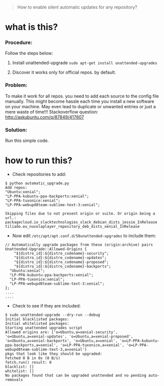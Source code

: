 > How to enable silent automatic updates for any repository?

#  what is this?
### Procedure:
Follow the steps below:

1. Install unattended-upgrade
```sudo apt-get install unattended-upgrades```

2. Discover it works only for official repos. by default. 

### Problem:
To make it work for all repos. you need to add each source to the config file manually. This might become hassle each time you install a new software on your machine. May even lead to duplicate or unwanted entries or just a mere waste of time!!!
Stackoverflow question: http://askubuntu.com/q/87849/417607

### Solution:
Run this simple code. 
# how to run this?
* Check repositories to add:
```
$ python automatic_upgrade.py 
Add repos:
"Ubuntu:xenial";
"LP-PPA-kubuntu-ppa-backports:xenial";
"LP-PPA-tuxonice:xenial";
"LP-PPA-webupd8team-sublime-text-3:xenial";

Skipping files due to not present origin or suite. Or origin being a url.:
packagecloud.io_slacktechnologies_slack_debian_dists_jessie_InRelease
tiliado.eu_nuvolaplayer_repository_deb_dists_xenial_InRelease
```

* Now edit `/etc/apt/apt.conf.d/50unattended-upgrades` to include them:
```
// Automatically upgrade packages from these (origin:archive) pairs
Unattended-Upgrade::Allowed-Origins {
	"${distro_id}:${distro_codename}-security";
	"${distro_id}:${distro_codename}-updates";
	"${distro_id}:${distro_codename}-proposed";
	"${distro_id}:${distro_codename}-backports";
  "Ubuntu:xenial";
  "LP-PPA-kubuntu-ppa-backports:xenial";
  "LP-PPA-tuxonice:xenial";
  "LP-PPA-webupd8team-sublime-text-3:xenial";
};
....
....
```
* Check to see if they are included:
``` 
$ sudo unattended-upgrade --dry-run --debug
Initial blacklisted packages: 
Initial whitelisted packages: 
Starting unattended upgrades script
Allowed origins are: ['o=Ubuntu,a=xenial-security', 'o=Ubuntu,a=xenial-updates', 'o=Ubuntu,a=xenial-proposed', 'o=Ubuntu,a=xenial-backports', 'o=Ubuntu,a=xenial', 'o=LP-PPA-kubuntu-ppa-backports,a=xenial', 'o=LP-PPA-tuxonice,a=xenial', 'o=LP-PPA-webupd8team-sublime-text-3,a=xenial']
pkgs that look like they should be upgraded: 
Fetched 0 B in 0s (0 B/s)                                                                                  
fetch.run() result: 0
blacklist: []
whitelist: []
No packages found that can be upgraded unattended and no pending auto-removals
```
